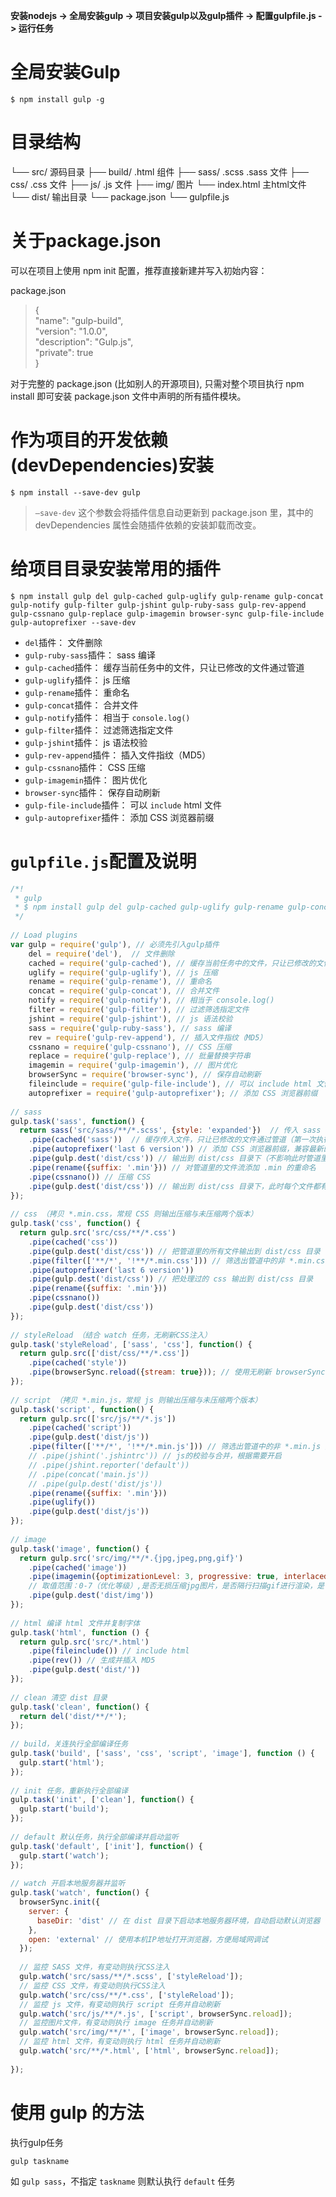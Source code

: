 **安装nodejs -> 全局安装gulp -> 项目安装gulp以及gulp插件 -> 配置gulpfile.js -> 运行任务**

# 全局安装Gulp

`$ npm install gulp -g`

# 目录结构

└── src/            源码目录
	├── build/   .html 组件
	├── sass/     .scss .sass 文件
	├── css/       .css 文件
	├── js/         .js 文件
	├── img/     图片
	└── index.html     主html文件
└── dist/        输出目录
└── package.json
└── gulpfile.js

# 关于package.json

可以在项目上使用 npm init 配置，推荐直接新建并写入初始内容：

package.json
>{<br>
>  "name": "gulp-build",<br>
>  "version": "1.0.0",<br>
>  "description": "Gulp.js",<br>
>  "private": true<br>
>}

对于完整的 package.json (比如别人的开源项目), 只需对整个项目执行 npm install 即可安装 package.json 文件中声明的所有插件模块。





# 作为项目的开发依赖(devDependencies)安装

`$ npm install --save-dev gulp`

> `—save-dev` 这个参数会将插件信息自动更新到 package.json 里，其中的 devDependencies 属性会随插件依赖的安装卸载而改变。

# 给项目目录安装常用的插件

`$ npm install gulp del gulp-cached gulp-uglify gulp-rename gulp-concat gulp-notify gulp-filter gulp-jshint gulp-ruby-sass gulp-rev-append gulp-cssnano gulp-replace gulp-imagemin browser-sync gulp-file-include gulp-autoprefixer --save-dev
`

- `del`插件： 文件删除
- `gulp-ruby-sass`插件： sass 编译
- `gulp-cached`插件： 缓存当前任务中的文件，只让已修改的文件通过管道
- `gulp-uglify`插件： js 压缩
- `gulp-rename`插件： 重命名
- `gulp-concat`插件： 合并文件
- `gulp-notify`插件： 相当于 `console.log()`
- `gulp-filter`插件： 过滤筛选指定文件
- `gulp-jshint`插件： js 语法校验
- `gulp-rev-append`插件： 插入文件指纹（MD5）
- `gulp-cssnano`插件： CSS 压缩
- `gulp-imagemin`插件： 图片优化
- `browser-sync`插件： 保存自动刷新
- `gulp-file-include`插件： 可以 `include` html 文件
- `gulp-autoprefixer`插件： 添加 CSS 浏览器前缀

#  `gulpfile.js`配置及说明

```js
/*!
 * gulp
 * $ npm install gulp del gulp-cached gulp-uglify gulp-rename gulp-concat gulp-notify gulp-filter gulp-jshint gulp-ruby-sass gulp-rev-append gulp-cssnano gulp-replace gulp-imagemin browser-sync gulp-file-include gulp-autoprefixer --save-dev
 */
 
// Load plugins
var gulp = require('gulp'), // 必须先引入gulp插件
    del = require('del'),  // 文件删除
    cached = require('gulp-cached'), // 缓存当前任务中的文件，只让已修改的文件通过管道
    uglify = require('gulp-uglify'), // js 压缩
    rename = require('gulp-rename'), // 重命名
    concat = require('gulp-concat'), // 合并文件
    notify = require('gulp-notify'), // 相当于 console.log()
    filter = require('gulp-filter'), // 过滤筛选指定文件
    jshint = require('gulp-jshint'), // js 语法校验
    sass = require('gulp-ruby-sass'), // sass 编译
    rev = require('gulp-rev-append'), // 插入文件指纹（MD5）
    cssnano = require('gulp-cssnano'), // CSS 压缩
    replace = require('gulp-replace'), // 批量替换字符串
    imagemin = require('gulp-imagemin'), // 图片优化
    browserSync = require('browser-sync'), // 保存自动刷新
    fileinclude = require('gulp-file-include'), // 可以 include html 文件
    autoprefixer = require('gulp-autoprefixer'); // 添加 CSS 浏览器前缀
 
// sass
gulp.task('sass', function() {
  return sass('src/sass/**/*.scss', {style: 'expanded'})  // 传入 sass 目录及子目录下的所有 .scss 文件生成文件流通过管道并设置输出格式
    .pipe(cached('sass'))  // 缓存传入文件，只让已修改的文件通过管道（第一次执行是全部通过，因为还没有记录缓存）
    .pipe(autoprefixer('last 6 version')) // 添加 CSS 浏览器前缀，兼容最新的5个版本
    .pipe(gulp.dest('dist/css')) // 输出到 dist/css 目录下（不影响此时管道里的文件流）
    .pipe(rename({suffix: '.min'})) // 对管道里的文件流添加 .min 的重命名
    .pipe(cssnano()) // 压缩 CSS
    .pipe(gulp.dest('dist/css')) // 输出到 dist/css 目录下，此时每个文件都有压缩（*.min.css）和未压缩(*.css)两个版本
});
 
// css （拷贝 *.min.css，常规 CSS 则输出压缩与未压缩两个版本）
gulp.task('css', function() {
  return gulp.src('src/css/**/*.css')
    .pipe(cached('css'))
    .pipe(gulp.dest('dist/css')) // 把管道里的所有文件输出到 dist/css 目录
    .pipe(filter(['**/*', '!**/*.min.css'])) // 筛选出管道中的非 *.min.css 文件
    .pipe(autoprefixer('last 6 version'))
    .pipe(gulp.dest('dist/css')) // 把处理过的 css 输出到 dist/css 目录
    .pipe(rename({suffix: '.min'}))
    .pipe(cssnano())
    .pipe(gulp.dest('dist/css'))
});
 
// styleReload （结合 watch 任务，无刷新CSS注入）
gulp.task('styleReload', ['sass', 'css'], function() {
  return gulp.src(['dist/css/**/*.css'])
    .pipe(cached('style'))
    .pipe(browserSync.reload({stream: true})); // 使用无刷新 browserSync 注入 CSS
});
 
// script （拷贝 *.min.js，常规 js 则输出压缩与未压缩两个版本）
gulp.task('script', function() {
  return gulp.src(['src/js/**/*.js'])
    .pipe(cached('script'))
    .pipe(gulp.dest('dist/js'))
    .pipe(filter(['**/*', '!**/*.min.js'])) // 筛选出管道中的非 *.min.js 文件
    // .pipe(jshint('.jshintrc')) // js的校验与合并，根据需要开启
    // .pipe(jshint.reporter('default'))
    // .pipe(concat('main.js'))
    // .pipe(gulp.dest('dist/js'))
    .pipe(rename({suffix: '.min'}))
    .pipe(uglify())
    .pipe(gulp.dest('dist/js'))
});
 
// image
gulp.task('image', function() {
  return gulp.src('src/img/**/*.{jpg,jpeg,png,gif}')
    .pipe(cached('image'))
    .pipe(imagemin({optimizationLevel: 3, progressive: true, interlaced: true, multipass: true}))
    // 取值范围：0-7（优化等级）,是否无损压缩jpg图片，是否隔行扫描gif进行渲染，是否多次优化svg直到完全优化
    .pipe(gulp.dest('dist/img'))
});
 
// html 编译 html 文件并复制字体
gulp.task('html', function () {
  return gulp.src('src/*.html')
    .pipe(fileinclude()) // include html
    .pipe(rev()) // 生成并插入 MD5
    .pipe(gulp.dest('dist/'))
});
 
// clean 清空 dist 目录
gulp.task('clean', function() {
  return del('dist/**/*');
});
 
// build，关连执行全部编译任务
gulp.task('build', ['sass', 'css', 'script', 'image'], function () {
  gulp.start('html');
});
 
// init 任务，重新执行全部编译
gulp.task('init', ['clean'], function() {
  gulp.start('build');
});
 
// default 默认任务，执行全部编译并启动监听
gulp.task('default', ['init'], function() {
  gulp.start('watch');
});
 
// watch 开启本地服务器并监听
gulp.task('watch', function() {
  browserSync.init({
    server: {
      baseDir: 'dist' // 在 dist 目录下启动本地服务器环境，自动启动默认浏览器
    },
    open: 'external' // 使用本机IP地址打开浏览器，方便局域网调试
  });
 
  // 监控 SASS 文件，有变动则执行CSS注入
  gulp.watch('src/sass/**/*.scss', ['styleReload']);
  // 监控 CSS 文件，有变动则执行CSS注入
  gulp.watch('src/css/**/*.css', ['styleReload']);
  // 监控 js 文件，有变动则执行 script 任务并自动刷新
  gulp.watch('src/js/**/*.js', ['script', browserSync.reload]);
  // 监控图片文件，有变动则执行 image 任务并自动刷新
  gulp.watch('src/img/**/*', ['image', browserSync.reload]);
  // 监控 html 文件，有变动则执行 html 任务并自动刷新
  gulp.watch('src/**/*.html', ['html', browserSync.reload]);
 
});
```

# 使用 gulp 的方法

执行gulp任务

`gulp taskname` 

如 `gulp sass`，不指定 `taskname` 则默认执行 `default` 任务